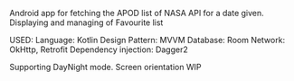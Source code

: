 Android app for fetching the APOD list of NASA API for a date given.
Displaying and managing of Favourite list

USED: 
    Language: Kotlin
    Design Pattern: MVVM
    Database: Room
    Network: OkHttp, Retrofit
    Dependency injection: Dagger2

Supporting DayNight mode.
Screen orientation WIP